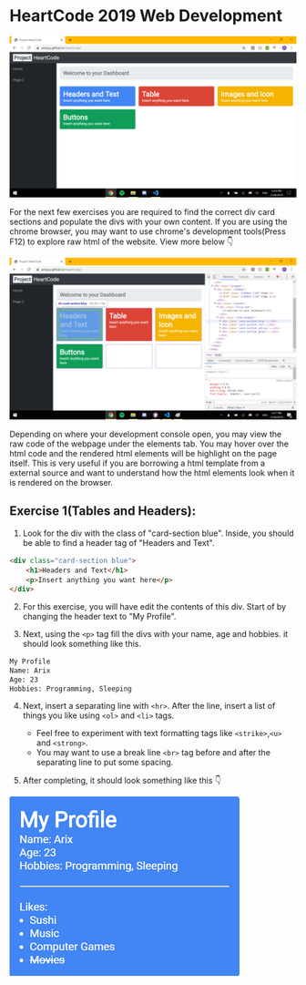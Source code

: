 # HeartCode 2019 Web Development
 
![alt text](https://raw.githubusercontent.com/arixpsy/HeartCode/master/README/Template.png)

For the next few exercises you are required to find the correct div card sections and populate the divs with your own content. If you are using the chrome browser, you may want to use chrome's development tools(Press F12) to explore raw html of the website. View more below :point_down:

![alt text](https://raw.githubusercontent.com/arixpsy/HeartCode/master/README/DevTools.png)

Depending on where your development console open, you may view the raw code of the webpage under the elements tab. You may hover over the html code and the rendered html elements will be highlight on the page itself. This is very useful if you are borrowing a html template from a external source and want to understand how the html elements look when it is rendered on the browser.

## Exercise 1(Tables and Headers):
1. Look for the div with the class of "card-section blue". Inside, you should be able to find a header tag of "Headers and Text".
```html
<div class="card-section blue">
    <h1>Headers and Text</h1>
    <p>Insert anything you want here</p>
</div>
```
2. For this exercise, you will have edit the contents of this div. Start of by changing the header text to "My Profile".

3. Next, using the ```<p>``` tag fill the divs with your name, age and hobbies. it should look something like this.
```
My Profile
Name: Arix
Age: 23
Hobbies: Programming, Sleeping
```
4. Next, insert a separating line with ```<hr>```. After the line, insert a list of things you like using ```<ol>``` and ```<li>``` tags.

    * Feel free to experiment with text formatting tags like ```<strike>```,```<u>``` and ```<strong>```.
    * You may want to use a break line ```<br>``` tag before and after the separating line to put some spacing.
5. After completing, it should look something like this :point_down:

![alt text](https://raw.githubusercontent.com/arixpsy/HeartCode/master/README/Exercise1.png)
